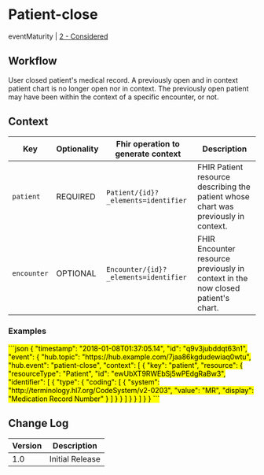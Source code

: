 # Patient-close

eventMaturity | [2 - Considered](../../specification/1.0/#event-maturity-model)

## Workflow

User closed patient's medical record. A previously open and in context patient chart is no longer open nor in context. The previously open patient may have been within the context of a specific encounter, or not. 

## Context

Key | Optionality | Fhir operation to generate context | Description
----- | -------- | ---- | ---- 
`patient` | REQUIRED | `Patient/{id}?_elements=identifier` | FHIR Patient resource describing the patient whose chart was previously in context.
`encounter` | OPTIONAL | `Encounter/{id}?_elements=identifier	` | FHIR Encounter resource previously in context in the now closed patient's chart.


### Examples

<mark>
```json
{
  "timestamp": "2018-01-08T01:37:05.14",
  "id": "q9v3jubddqt63n1",
  "event": {
    "hub.topic": "https://hub.example.com/7jaa86kgdudewiaq0wtu",
    "hub.event": "patient-close",
    "context": [
      {
        "key": "patient",
        "resource": {
          "resourceType": "Patient",
          "id": "ewUbXT9RWEbSj5wPEdgRaBw3",
          "identifier": [
            {
              "type": {
                "coding": [
                  {
                    "system": "http://terminology.hl7.org/CodeSystem/v2-0203",
                    "value": "MR",
                    "display": "Medication Record Number"
                  }
                ]
              }
            }
          ]
        }
      }
    ]
  }
}
```
</mark>

## Change Log

Version | Description
---- | ----
1.0 | Initial Release
